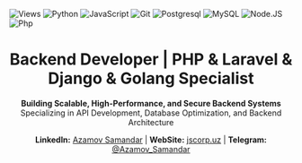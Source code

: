 ![Views](https://komarev.com/ghpvc/?username=JscorpTech)
![Python](https://img.shields.io/badge/python-3776AB?style=for-the-badge&logo=python&logoColor=ffffff)
![JavaScript](https://img.shields.io/badge/javascript-F7DF1E?style=for-the-badge&logo=javascript&logoColor=000000)
![Git](https://img.shields.io/badge/git-F05032?style=for-the-badge&logo=git&logoColor=ffffff)
![Postgresql](https://img.shields.io/badge/Postgresql-00599C?style=for-the-badge&logo=postgresql&logoColor=ffffff)
![MySQL](https://img.shields.io/badge/mysql-030303?style=for-the-badge&logo=mysql&logoColor=ffffff)
![Node.JS](https://img.shields.io/badge/node.js-339933?style=for-the-badge&logo=node.js&logoColor=ffffff)
![Php](https://img.shields.io/badge/php-00599C?style=for-the-badge&logo=php&logoColor=ffffff)

<!---
JscorpTech/JscorpTech is a ✨ special ✨ repository because its `README.md` (this file) appears on your GitHub profile.
You can click the Preview link to take a look at your changes.
--->

<h1 align="center">Backend Developer | PHP & Laravel & Django & Golang Specialist</h1>

<p align="center">
  <strong>Building Scalable, High-Performance, and Secure Backend Systems</strong><br>
  Specializing in API Development, Database Optimization, and Backend Architecture
</p>

<p align="center">
  <strong>LinkedIn:</strong> <a href="https://www.linkedin.com/in/samandar-azamov-7b46a3258/" target="_blank">Azamov Samandar</a> | 
  <strong>WebSite:</strong> <a href="https://jscorp.uz" target="_blank">jscorp.uz</a> | 
  <strong>Telegram:</strong> <a href="https://t.me/Azamov_Samandar" target="_blank">@Azamov_Samandar</a>
</p>
